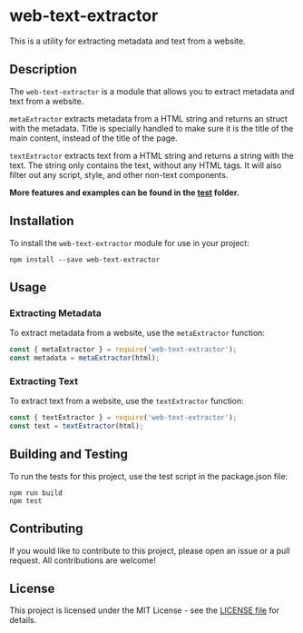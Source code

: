 # web-text-extractor

This is a utility for extracting metadata and text from a website.

## Description

The `web-text-extractor` is a module that allows you to extract metadata and text from a website.

`metaExtractor` extracts metadata from a HTML string and returns an struct with the metadata. Title is specially handled to make sure it is the title of the main content, instead of the title of the page.

`textExtractor` extracts text from a HTML string and returns a string with the text. The string only contains the text, without any HTML tags. It will also filter out any script, style, and other non-text components.

**More features and examples can be found in the [test](./test) folder.**

## Installation

To install the `web-text-extractor` module for use in your project:

```shell
npm install --save web-text-extractor
```

## Usage

### Extracting Metadata

To extract metadata from a website, use the `metaExtractor` function:

```javascript
const { metaExtractor } = require('web-text-extractor');
const metadata = metaExtractor(html);
```

### Extracting Text

To extract text from a website, use the `textExtractor` function:

```javascript
const { textExtractor } = require('web-text-extractor');
const text = textExtractor(html);
```

## Building and Testing

To run the tests for this project, use the test script in the package.json file:

```shell
npm run build
npm test
```

## Contributing

If you would like to contribute to this project, please open an issue or a pull request. All contributions are welcome!

## License

This project is licensed under the MIT License - see the [LICENSE file](./LICENSE) for details.
